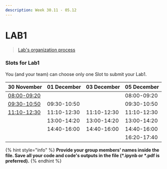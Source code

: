 ```yaml
---
description: Week 30.11 - 05.12
---
```


# LAB1

> [Lab's organization process](../../course-overview/grading/lab.md)

### Slots for Lab1

You \(and your team\) can choose only one Slot to submit your Lab1.

| 30 November | 01 December | 03 December | 05 December |
| :--- | :--- | :--- | :--- |
| [08:00-09:20]() |  |  | 08:00-09:20 |
| [09:30-10:50]() | 09:30-10:50 |  | 09:30-10:50 |
| [11:10-12:30](lab-1.-monday-11-10.md) | 11:10-12:30 | 11:10-12:30 | 11:10-12:30 |
|  | 13:00-14:20 | 13:00-14:20 | 13:00-14:20 |
|  | 14:40-16:00 | 14:40-16:00 | 14:40-16:00 |
|  |  |  | 16:20-17:40 |

{% hint style="info" %}
**Provide your group members' names inside the file. Save all your code and code's outputs in the file \(\*.ipynb or \*.pdf is preferred\).**
{% endhint %}

